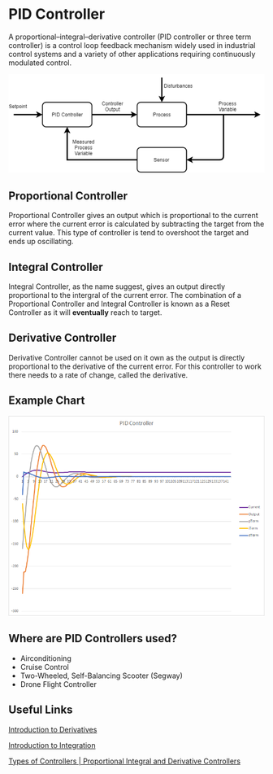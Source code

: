 # PID Controller

A proportional–integral–derivative controller (PID controller or three term controller) is a control loop feedback mechanism widely used in industrial control systems and a variety of other applications requiring continuously modulated control.

![](https://github.com/barend-erasmus/pid-controller/raw/master/images/diagram.png)

## Proportional Controller

Proportional Controller gives an output which is proportional to the current error where the current error is calculated by subtracting the target from the current value. This type of controller is tend to overshoot the target and ends up oscillating.

## Integral Controller

Integral Controller, as the name suggest, gives an output directly proportional to the intergral of the current error. The combination of a Proportional Controller and Integral Controller is known as a Reset Controller as it will **eventually** reach to target.

## Derivative Controller

Derivative Controller cannot be used on it own as the output is directly proportional to the derivative of the current error. For this controller to work there needs to a rate of change, called the derivative.

## Example Chart
![](https://github.com/barend-erasmus/pid-controller/raw/master/images/chart.png)

## Where are PID Controllers used?

* Airconditioning
* Cruise Control
* Two-Wheeled, Self-Balancing Scooter (Segway)
* Drone Flight Controller


## Useful Links

[Introduction to Derivatives](https://www.mathsisfun.com/calculus/derivatives-introduction.html)

[Introduction to Integration](https://www.mathsisfun.com/calculus/integration-introduction.html)

[Types of Controllers | Proportional Integral and Derivative Controllers](https://www.electrical4u.com/types-of-controllers-proportional-integral-derivative-controllers/)


